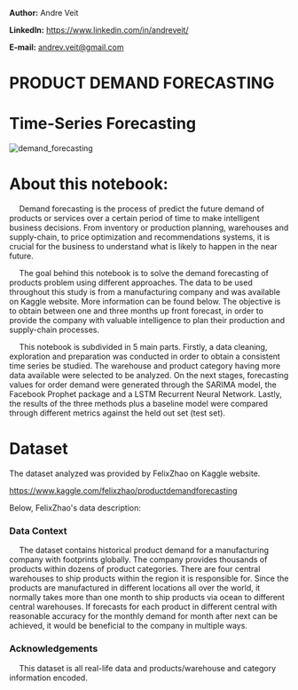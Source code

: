    **Author:** Andre Veit

   **LinkedIn:** https://www.linkedin.com/in/andreveit/

   **E-mail:** andrev.veit@gmail.com

# PRODUCT DEMAND FORECASTING

# Time-Series Forecasting
![demand_forecasting](https://github.com/andreveit/demand_forecasting/main/demand_forecasting.jpg?raw=true "Title")

# About this notebook:
&emsp; Demand forecasting is the process of predict the future demand of products or services over a certain period of time to make intelligent business decisions. From inventory or production planning, warehouses and supply-chain, to price optimization and recommendations systems, it is crucial for the business to understand what is likely to happen in the near future.

&emsp; The goal behind this notebook is to solve the demand forecasting of products problem using different approaches. The data to be used throughout this study is from a manufacturing company and was available on Kaggle website. More information can be found below. The objective is to obtain between one and three months up front forecast, in order to provide the company with valuable intelligence to plan their production and supply-chain processes.

&emsp; This notebook is subdivided in 5 main parts. Firstly, a data cleaning, exploration and preparation was conducted in order to obtain a consistent time series be studied. The warehouse and product category having more data available were selected to be analyzed. On the next stages, forecasting values for order demand were generated through the SARIMA model, the Facebook Prophet package and a LSTM Recurrent Neural Network. Lastly, the results of the three methods plus a baseline model were compared through different metrics against the held out set (test set).

# Dataset
The dataset analyzed was provided by FelixZhao on Kaggle website.

https://www.kaggle.com/felixzhao/productdemandforecasting

Below, FelixZhao's data description:

### Data Context
  The dataset contains historical product demand for a manufacturing company with footprints globally. The company provides thousands of products within dozens of product categories. There are four central warehouses to ship products within the region it is responsible for. Since the products are manufactured in different locations all over the world, it normally takes more than one month to ship products via ocean to different central warehouses. If forecasts for each product in different central with reasonable accuracy for the monthly demand for month after next can be achieved, it would be beneficial to the company in multiple ways.

### Acknowledgements
  This dataset is all real-life data and products/warehouse and category information encoded.
